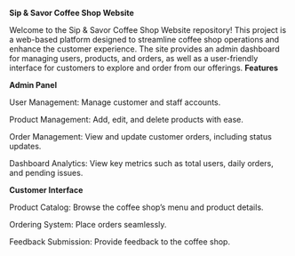 **Sip & Savor Coffee Shop Website**

Welcome to the Sip & Savor Coffee Shop Website repository! This project is a web-based platform designed to streamline coffee shop operations and enhance the customer experience. The site provides an admin dashboard for managing users, products, and orders, as well as a user-friendly interface for customers to explore and order from our offerings.
**Features**

**Admin Panel**

User Management: Manage customer and staff accounts.

Product Management: Add, edit, and delete products with ease.

Order Management: View and update customer orders, including status updates.

Dashboard Analytics: View key metrics such as total users, daily orders, and pending issues.

**Customer Interface**

Product Catalog: Browse the coffee shop’s menu and product details.

Ordering System: Place orders seamlessly.

Feedback Submission: Provide feedback to the coffee shop.


